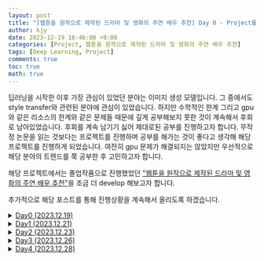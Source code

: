 ```yaml
---
layout: post
title: "[웹툰을 원작으로 제작된 드라마 및 영화의 주연 배우 추천] Day 0 - Project를 시작하면서"
author: kjy
date: 2023-12-19 16:46:00 +9:00
categories: [Project, 웹툰을 원작으로 제작된 드라마 및 영화의 주연 배우 추천]
tags: [Deep Learning, Project]
comments: true
toc: true
math: true
---
```


딥러닝을 시작한 이후 가장 관심이 있었던 분야는 이미지 생성 모델입니다. 그 중에서도 style transfer와 관련된 분야에 관심이 있었습니다. 하지만 수학적인 한계 그리고 gpu와 같은 리소스의 한계와 같은 문제들 때문에 깊게 공부해보지 못한 것이 계속해서 후회로 남아있었습니다. 후회를 계속 남기기 싫어 제대로된 공부를 진행하고자 합니다. 무작정 논문을 읽는 것보다는 프로젝트를 진행하며 공부를 해가는 것이 좋다고 생각해 해당 프로젝트를 진행하게 되었습니다. 여전히 gpu 문제가 해결되지는 않았지만 우선적으로 해당 분야의 트렌드를 쭉 공부한 후 고민하고자 합니다.

해당 프로젝트에서는 졸업작품으로 진행했었던 ["웹툰을 원작으로 제작된 드라마 및 영화의 주연 배우 추천"](https://drive.google.com/file/d/1jHqIhJNpUh4vigUMUpX0TQXUwvr1itRV/view?usp=sharing)을 조금 더 develop 해보고자 합니다.

추가적으로 해당 포스트를 통해 진행상황을 계속해서 올리도록 하겠습니다.

<details>
    <summary><a href="https://jjjuuuun.github.io/posts/Project-Project1-Day0/">Day0 (2023.12.19)</a></summary>
    1. Project 주제 선정
</details>

<details>
<summary><a href="https://jjjuuuun.github.io/posts/Project-Project1-Day1/">Day1 (2023.12.21)</a></summary>

1. <a href="https://drive.google.com/file/d/1jHqIhJNpUh4vigUMUpX0TQXUwvr1itRV/view?usp=sharing">졸업논문</a> 다시 한번 살펴보기<br>
2. <a href="https://deview.kr/2023">NAVER Deview 2023</a><br>
   &nbsp; &nbsp; ➡️ <a href="https://deview.kr/2023/sessions/565">WebtoonMe 개발기</a><br>
   &nbsp; &nbsp; ➡️ <a href="https://deview.kr/2023/sessions/556">SNOW AI FILTER : 나인 듯 나 같지 않은 나보다 예쁜 나</a><br>
3. 공부해야할 논문 선정<br>
   &nbsp; &nbsp; ➡️ <a href="https://arxiv.org/abs/1912.04958">StyleGAN2</a> <br>
   &nbsp; &nbsp; ➡️ <a href="https://arxiv.org/abs/2010.05334">Toonify</a> <br>
   &nbsp; &nbsp; ➡️ <a href="https://arxiv.org/abs/2207.02426">DCT-Net: Domain-Calibrated Translation for Portrait Stylization</a> <br>
   &nbsp; &nbsp; ➡️ <a href="https://studios.disneyresearch.com/app/uploads/2022/10/Production-Ready-Face-Re-Aging-for-Visual-Effects.pdf">Production-Ready Face Re-Aging for Visual Effects</a> <br>
   &nbsp; &nbsp; ➡️ <a href="https://arxiv.org/abs/2210.10335">WebtoonMe</a> <br>
   &nbsp; &nbsp; ➡️ <a href="https://arxiv.org/abs/2205.12450">Cross-Domain Style Mixing for Face Cartoonization</a> <br>
   &nbsp; &nbsp; ➡️ <a href="https://arxiv.org/abs/2212.09555">Interactive Cartoonization with Controllable Perceptual Factors</a> <br>
   &nbsp; &nbsp; ➡️ <a href="https://arxiv.org/abs/2112.11641">JoJoGAN: One Shot Face Stylization</a> <br>
   &nbsp; &nbsp; ➡️ <a href="https://arxiv.org/abs/2203.13248">DualStyleGAN</a> <br>
   &nbsp; &nbsp; ➡️ <a href="https://arxiv.org/abs/2112.10752">Stable Diffusion</a> <br>
   &nbsp; &nbsp; ➡️ <a href="https://arxiv.org/abs/1907.10830">U-GAT-IT</a> <br>
   &nbsp; &nbsp; ➡️ <a href="https://openaccess.thecvf.com/content_CVPR_2020/papers/Wang_Learning_to_Cartoonize_Using_White-Box_Cartoon_Representations_CVPR_2020_paper.pdf">White-box cartoonization</a> <br>
   &nbsp; &nbsp; ➡️ <a href="https://arxiv.org/abs/1703.10593">CycleGAN</a> <br>
   &nbsp; &nbsp; ➡️ <a href="https://arxiv.org/abs/1611.07004">Pix2Pix based approach</a> <br>
4. 앞으로의 계획 짜기<br>
   &nbsp; &nbsp; ➡️ 빠른 프로토타입 <br>
   &nbsp; &nbsp; ➡️ 논문 공부하면서 고품질의 데이터 생성 <br>

</details>

<details>
    <summary><a href="https://jjjuuuun.github.io/posts/Project-Project1-Day2/">Day2 (2023.12.23)</a></summary>
    1. About fast.ai <br>
    2. Single-label Classification using fast.ai <br>
</details>

<details>
    <summary><a href="https://jjjuuuun.github.io/posts/Project-Project1-Day3/">Day3 (2023.12.26)</a></summary>
    1. Paper Reading - <a href="https://jjjuuuun.github.io/posts/Paper-Reading-Pix2Pix/">Pix2Pix</a> <br>

</details>

<details>
    <summary><a href="https://jjjuuuun.github.io/posts/Project-Project1-Day4/">Day4 (2023.12.28)</a></summary>
    1. Paper Reading - <a href="https://jjjuuuun.github.io/posts/Paper-Reading-Pix2Pix/">Pix2Pix</a> <br>

</details>
